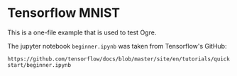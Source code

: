 # Tensorflow MNIST

This is a one-file example that is used to test Ogre.

The jupyter notebook `beginner.ipynb` was taken from Tensorflow's GitHub:

`https://github.com/tensorflow/docs/blob/master/site/en/tutorials/quickstart/beginner.ipynb`
